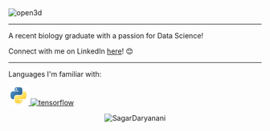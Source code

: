 <img src= "https://user-images.githubusercontent.com/114869831/208249729-9558c806-25f2-47b4-94cb-bcbcc2a4b151.png" align="center" alt="open3d"/>

- - - - - - - - - - - - - - - - - - - - - - - - - - - - - - - - - - - - - - - -  - - - -  - - - - - - - - - - - - - - - - - - - - - - - - - - 

A recent biology graduate with a passion for Data Science! 

Connect with me on LinkedIn [here](https://www.linkedin.com/in/sagar-daryanani-6998331a2/)! 😊

- - - - - - - - - - - - - - - - - - - - - - - - - - - - - - - - - - - - - - - -  - - - -  - - - - - - - - - - - - - - - - - - - - - - - - - - 

Languages I'm familiar with:

 <a href="https://www.python.org" target="_blank" rel="noreferrer"> <img src="https://raw.githubusercontent.com/devicons/devicon/master/icons/python/python-original.svg" alt="python" width="40" height="40"/> </a>
 <a href="https://www.tensorflow.org" target="_blank" rel="noreferrer"> <img src="https://www.vectorlogo.zone/logos/tensorflow/tensorflow-icon.svg" alt="tensorflow" width="40" height="40"/> </a>
 
 <p align="center"> <img src="https://komarev.com/ghpvc/?username=SagarDaryanani&label=Profile%20views&color=0e75b6&style=flat" alt="SagarDaryanani" /> </p>

<!---
SagarDaryanani/SagarDaryanani is a ✨ special ✨ repository because its `README.md` (this file) appears on your GitHub profile.
You can click the Preview link to take a look at your changes.
--->
